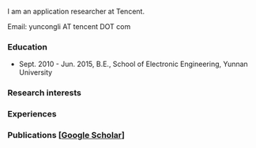 I am an application researcher at Tencent.

Email: yuncongli AT tencent DOT com

### Education
* Sept. 2010 - Jun. 2015,
B.E., School of Electronic Engineering, Yunnan University

### Research interests

### Experiences

### Publications [[Google Scholar](https://scholar.google.com/citations?user=DDe-NB4AAAAJ&hl=zh-CN)]
